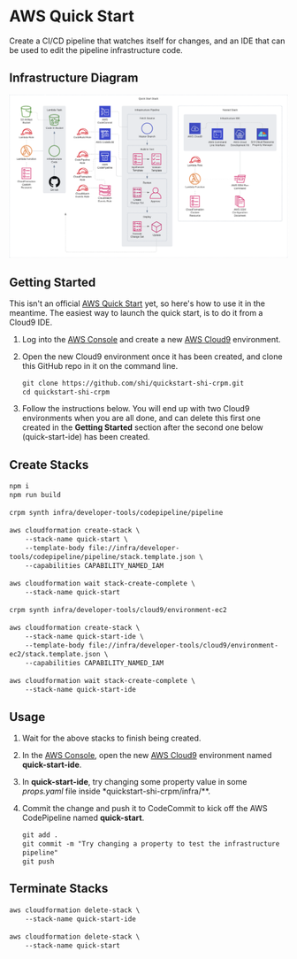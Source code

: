 # AWS Quick Start

Create a CI/CD pipeline that watches itself for changes, and an IDE that can be used to edit the pipeline infrastructure code.

## Infrastructure Diagram

![Infrastructure Diagram](https://raw.githubusercontent.com/shi/quickstart-shi-crpm/master/img/diagram.png)

## Getting Started

This isn't an official [AWS Quick Start](https://aws.amazon.com/quickstart) yet, so here's how to use it in the meantime.
The easiest way to launch the quick start, is to do it from a Cloud9 IDE.

1.  Log into the [AWS Console](https://aws.amazon.com/console) and create a new [AWS Cloud9](https://aws.amazon.com/cloud9) environment.
2.  Open the new Cloud9 environment once it has been created, and clone this GitHub repo in it on the command line.
    
    ```
    git clone https://github.com/shi/quickstart-shi-crpm.git
    cd quickstart-shi-crpm
    ```
3.  Follow the instructions below.  You will end up with two Cloud9 environments when you are all done, and can delete this first one created in the **Getting Started** section after the second one below (quick-start-ide) has been created.

## Create Stacks

```
npm i
npm run build

crpm synth infra/developer-tools/codepipeline/pipeline

aws cloudformation create-stack \
    --stack-name quick-start \
    --template-body file://infra/developer-tools/codepipeline/pipeline/stack.template.json \
    --capabilities CAPABILITY_NAMED_IAM

aws cloudformation wait stack-create-complete \
    --stack-name quick-start

crpm synth infra/developer-tools/cloud9/environment-ec2

aws cloudformation create-stack \
    --stack-name quick-start-ide \
    --template-body file://infra/developer-tools/cloud9/environment-ec2/stack.template.json \
    --capabilities CAPABILITY_NAMED_IAM

aws cloudformation wait stack-create-complete \
    --stack-name quick-start-ide
```

## Usage

1.  Wait for the above stacks to finish being created.
2.  In the [AWS Console](https://aws.amazon.com/console), open the new [AWS Cloud9](https://aws.amazon.com/cloud9) environment named **quick-start-ide**.
3.  In **quick-start-ide**, try changing some property value in some *props.yaml* file inside *quickstart-shi-crpm/infra/**.
4.  Commit the change and push it to CodeCommit to kick off the AWS CodePipeline named **quick-start**.
    
    ```
    git add .
    git commit -m "Try changing a property to test the infrastructure pipeline"
    git push
    ```

## Terminate Stacks

```
aws cloudformation delete-stack \
    --stack-name quick-start-ide

aws cloudformation delete-stack \
    --stack-name quick-start
```
